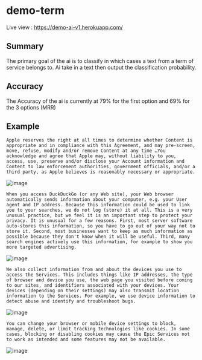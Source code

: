 # demo-term
 Live view : https://demo-ai-v1.herokuapp.com/
 ## Summary
 The primary goal of the ai is to classify in which cases a text from a term of service belongs to.
 Ai take in a text then output the classification probability.
 ## Accuracy
 The Accuracy of the ai is currently at 79% for the first option and 69% for the 3 options (MRR)
 ## Example
 `Apple reserves the right at all times to determine whether Content is appropriate and in compliance with this Agreement, and may pre-screen, move, refuse, modify and/or remove Content at any time …You acknowledge and agree that Apple may, without liability to you, access, use, preserve and/or disclose your Account information and Content to law enforcement authorities, government officials, and/or a third party, as Apple believes is reasonably necessary or appropriate.`
 
![image](https://user-images.githubusercontent.com/40972980/175794574-aa5f8e59-2f47-4d09-a6f7-c2a65cdab4ad.png)

`When you access DuckDuckGo (or any Web site), your Web browser automatically sends information about your computer, e.g. your User agent and IP address.
Because this information could be used to link you to your searches, we do not log (store) it at all. This is a very unusual practice, but we feel it is an important step to protect your privacy. It is unusual for a few reasons. First, most server software auto-stores this information, so you have to go out of your way not to store it. Second, most businesses want to keep as much information as possible because they don't know when it will be useful. Third, many search engines actively use this information, for example to show you more targeted advertising.`

![image](https://user-images.githubusercontent.com/40972980/175794566-200de7c7-29bb-4373-9889-eb1d8065ad2c.png)

`We also collect information from and about the devices you use to access the Services. This includes things like IP addresses, the type of browser and device you use, the web page you visited before coming to our sites, and identifiers associated with your devices. Your devices (depending on their settings) may also transmit location information to the Services. For example, we use device information to detect abuse and identify and troubleshoot bugs.`

![image](https://user-images.githubusercontent.com/40972980/175794673-618253c8-d26a-4e6c-9660-b4863ae874dd.png)

`You can change your browser or mobile device settings to block, manage, delete, or limit tracking technologies like cookies. In some cases, blocking or disabling cookies may cause the Epic Services not to work as intended and some features may not be available.`

![image](https://user-images.githubusercontent.com/40972980/175794697-8f43f8d8-167f-4f1b-a7c8-39d69d91654c.png)
